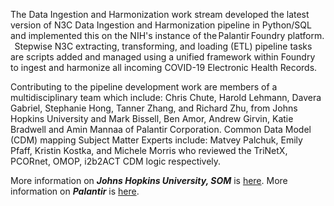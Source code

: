 The Data Ingestion and Harmonization work stream developed the latest version of N3C Data Ingestion and Harmonization pipeline in Python/SQL and implemented this on the NIH's instance of the Palantir Foundry platform.   Stepwise N3C extracting, transforming, and loading (ETL) pipeline tasks are scripts added and managed using a unified framework within Foundry to ingest and harmonize all incoming COVID-19 Electronic Health Records. 

Contributing to the pipeline development work are members of a multidisciplinary team which include: Chris Chute, Harold Lehmann, Davera Gabriel, Stephanie Hong, Tanner Zhang, and Richard Zhu, from Johns Hopkins University and Mark Bissell, Ben Amor, Andrew Girvin, Katie Bradwell and Amin Mannaa of Palantir Corporation. Common Data Model (CDM) mapping Subject Matter Experts include: Matvey Palchuk, Emily Pfaff, Kristin Kostka, and Michele Morris who reviewed the TriNetX, PCORnet, OMOP, i2b2ACT CDM logic respectively. 

More information on ***Johns Hopkins University, SOM*** is [here](https://ictr.johnshopkins.edu/covid-research-center/).
More information on ***Palantir*** is [here](https://www.palantir.com/solutions/health/).

